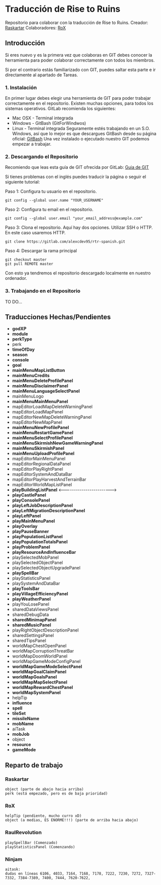 # Traducción de Rise to Ruins
Repositorio para colaborar con la traducción de Rise to Ruins.
Creador: [Raskartar](https://steamcommunity.com/id/raskartar)
Colaboradores: [RoX](https://steamcommunity.com/id/juegosrox)
## Introducción
Si eres nuevo y es la primera vez que colaboras en GIT
debes conocer la herramienta para poder colaborar correctamente con todos los miembros.

Si por el contrario estás familiarizado con GIT, puedes saltar esta parte e ir directamente al apartado de Tareas.


### 1. Instalación
En primer lugar debes elegir una herramienta de GIT para poder trabajar correctamente en el repositorio.
Existen muchas opciones, para todos los sistemas operativos. GitLab recomienda los siguientes:
* Mac OSX - Terminal integrada
* Windows - GitBash (GitForWindwos)
* Linux - Terminal integrada
Seguramente estés trabajando en un S.O. Windows, así que lo mejor es que descargues GitBash desde su página oficial:
[GitBash](https://gitforwindows.org/)
Una vez instalado o ejecutado nuestro GIT podemos empezar a trabajar.


### 2. Descargando el Repositorio
Recomiendo que leas esta guía de GIT ofrecida por GitLab:
[Guia de GIT](https://docs.gitlab.com/ee/gitlab-basics/start-using-git.html)

Si tienes problemas con el inglés puedes traducir la página o seguir el siguiente tutorial:


Paso 1: Configura tu usuario en el repositorio.
```
git config --global user.name "YOUR_USERNAME"
```
Paso 2: Configura tu email en el repositorio.
```
git config --global user.email "your_email_address@example.com"
```
Paso 3: Clona el repositorio.
Aquí hay dos opciones. Utilizar SSH o HTTP. En este caso usaremos HTTP.
```
git clone https://gitlab.com/alexcdev95/rtr-spanish.git
```
Paso 4: Descargar la rama principal
```
git checkout master
git pull REMOTE master
```
Con esto ya tendremos el repositorio descargado localmente en nuestro ordenador.


### 3. Trabajando en el Repositorio
TO DO...


## Traducciones Hechas/Pendientes
* **godXP**
* **module**
* **perkType**
* perk
* **timeOfDay**
* **season**
* **console**
* **goal**
* **mainMenuMapListButton**
* **mainMenuCredits**
* **mainMenuDeleteProfilePanel**
* **mainMenuDisclaimerPanel**
* **mainMenuLanguageSelectPanel**
* mainMenuLogo
* **mainMenuMainMenuPanel**
* mapEditorLoadMapDeleteWarningPanel
* mapEditorLoadMapPanel
* mapEditorNewMapDeleteWarningPanel
* mapEditorNewMapPanel
* **mainMenuNewProfilePanel**
* **mainMenuRestartGamePanel**
* **mainMenuSelectProfilePanel**
* **mainMenuSkirmishNewGameWarningPanel**
* **mainMenuSkirmishPanel**
* **mainMenuUploadProfilePanel**
* mapEditorMainMenuPanel
* mapEditorRegionalDataPanel
* mapEditorPlayRightPanel
* mapEditorSystemAndDataBar
* mapEditorPlayHarvestAndTerrainBar
* mapEditorWorldMapListPanel
* **playBuildingListPanel** <------------------------>
* **playCastlePanel**
* **playConsolePanel**
* **playLeftJobDescriptionPanel**
* **playLeftMigrationDescriptionPanel**
* **playLeftPanel**
* **playMainMenuPanel**
* **playOverlay**
* **playPauseBanner**
* **playPopulationListPanel**
* **playPopulationTotalsPanel**
* **playProblemPanel**
* **playResourceAndInfluenceBar**
* playSelectedMobPanel
* playSelectedObjectPanel
* playSelectedObjectUpgradePanel
* **playSpellBar**
* playStatisticsPanel
* playSystemAndDataBar
* **playToolsBar**
* **playVillageEfficiencyPanel**
* **playWeatherPanel**
* playYouLosePanel
* sharedDataViewsPanel
* sharedDebugData
* **sharedMinimapPanel**
* **sharedMusicPanel**
* playRightObjectDescriptionPanel
* sharedSettingsPanel
* sharedTipsPanel
* worldMapChestOpenPanel
* worldMapCorruptionThreatBar
* worldMapDoomWorldPanel
* worldMapGameModeConfigPanel
* **worldMapGameModeSelectPanel**
* **worldMapGoalClaimPanel**
* **worldMapGoalsPanel**
* **worldMapMapSelectPanel**
* **worldMapRewardChestPanel**
* **worldMapSystemPanel**
* helpTip
* **influence**
* **spell**
* **tileSet**
* **missileName**
* **mobName**
* aiTask
* **mobJob**
* object
* **resource**
* **gameMode**




## Reparto de trabajo
### Raskartar
```
object (parte de abajo hacia arriba)
perk (está empezado, pero es de baja prioridad)
```
### RoX
```
helpTip (pendiente, mucho curro xD)
object (a medias, ES ENORME!!!) (parte de arriba hacia abajo)
```
### RaulRevolution
```
playSpellBar (Comenzado)
playStatisticsPanel (Comenzando)
```

### Ninjam
```
aitask:
dudas en líneas 6106, 4033, 7164, 7168, 7178, 7222, 7230, 7272, 7327-7332, 7384-7389, 7400, 7444, 7620-7622,




```
